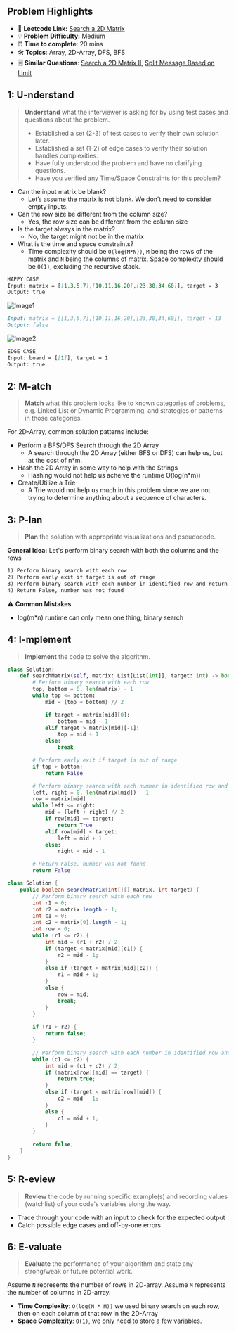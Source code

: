 ## Problem Highlights

* 🔗 **Leetcode Link:** [Search a 2D Matrix](https://leetcode.com/problems/search-a-2d-matrix/) 
* 💡 **Problem Difficulty:** Medium
* ⏰ **Time to complete**: 20 mins
* 🛠️ **Topics**: Array, 2D-Array, DFS, BFS
* 🗒️ **Similar Questions**: [Search a 2D Matrix II](https://leetcode.com/problems/search-a-2d-matrix-ii/), [Split Message Based on Limit](https://leetcode.com/problems/split-message-based-on-limit/)
    
## 1: U-nderstand
 
> **Understand** what the interviewer is asking for by using test cases and questions about the problem.
> 
> - Established a set (2-3) of test cases to verify their own solution later.
> - Established a set (1-2) of edge cases to verify their solution handles complexities.
> - Have fully understood the problem and have no clarifying questions.
> - Have you verified any Time/Space Constraints for this problem?

- Can the input matrix be blank?
    - Let’s assume the matrix is not blank. We don’t need to consider empty inputs.
- Can the row size be different from the column size?
    - Yes, the row size can be different from the column size
- Is the target always in the matrix?
    - No, the target might not be in the matrix
- What is the time and space constraints?
    - Time complexity should be `O(log(M*N))`, `M` being the rows of the matrix and `N` being the columns of matrix. Space complexity should be `O(1)`, excluding the recursive stack.


```markdown
HAPPY CASE
Input: matrix = [[1,3,5,7],[10,11,16,20],[23,30,34,60]], target = 3
Output: true
```

![Image1](https://assets.leetcode.com/uploads/2020/10/05/mat.jpg)

```markdown
Input: matrix = [[1,3,5,7],[10,11,16,20],[23,30,34,60]], target = 13
Output: false
```

![Image2](https://assets.leetcode.com/uploads/2020/10/05/mat2.jpg)

```markdown
EDGE CASE
Input: board = [[1]], target = 1
Output: true

```   
    
## 2: M-atch

> **Match** what this problem looks like to known categories of problems, e.g. Linked List or Dynamic Programming, and strategies or patterns in those categories.

For 2D-Array, common solution patterns include:

- Perform a BFS/DFS Search through the 2D Array
    - A search through the 2D Array (either BFS or DFS) can help us, but at the cost of n*m. 
- Hash the 2D Array in some way to help with the Strings
    - Hashing would not help us acheive the runtime O(log(n*m))
- Create/Utilize a Trie
    - A Trie would not help us much in this problem since we are not trying to determine anything about a sequence of characters.

## 3: P-lan

> **Plan** the solution with appropriate visualizations and pseudocode.

**General Idea:** Let's perform binary search with both the columns and the rows

```markdown
1) Perform binary search with each row 
2) Perform early exit if target is out of range
3) Perform binary search with each number in identified row and return True if found.
4) Return False, number was not found
```

⚠️ **Common Mistakes**
* log(m*n) runtime can only mean one thing, binary search

## 4: I-mplement

> **Implement** the code to solve the algorithm.

```python
class Solution:
    def searchMatrix(self, matrix: List[List[int]], target: int) -> bool:
        # Perform binary search with each row 
        top, bottom = 0, len(matrix) - 1
        while top <= bottom:
            mid = (top + bottom) // 2 

            if target < matrix[mid][0]:
                bottom = mid - 1
            elif target > matrix[mid][-1]:
                top = mid + 1
            else:
                break

        # Perform early exit if target is out of range
        if top > bottom:
            return False

        # Perform binary search with each number in identified row and return True if found.
        left, right = 0, len(matrix[mid]) - 1
        row = matrix[mid]
        while left <= right:
            mid = (left + right) // 2
            if row[mid] == target:
                return True
            elif row[mid] < target:
                left = mid + 1
            else:
                right = mid - 1

        # Return False, number was not found
        return False
```
```java
class Solution {
    public boolean searchMatrix(int[][] matrix, int target) {
        // Perform binary search with each row 
        int r1 = 0;
        int r2 = matrix.length - 1;
        int c1 = 0;
        int c2 = matrix[0].length - 1;
        int row = 0;
        while (r1 <= r2) {
            int mid = (r1 + r2) / 2;
            if (target < matrix[mid][c1]) {
                r2 = mid - 1;
            }
            else if (target > matrix[mid][c2]) {
                r1 = mid + 1;
            }
            else {
                row = mid;
                break;
            }
        }
        
        if (r1 > r2) {
            return false;
        } 

        // Perform binary search with each number in identified row and return True if found.
        while (c1 <= c2) {
            int mid = (c1 + c2) / 2;
            if (matrix[row][mid] == target) {
                return true;
            }
            else if (target < matrix[row][mid]) {
                c2 = mid - 1;
            }
            else {
                c1 = mid + 1;
            }
        }
        
        return false;
    }
}
```

## 5: R-eview

> **Review** the code by running specific example(s) and recording values (watchlist) of your code's variables along the way.

- Trace through your code with an input to check for the expected output
- Catch possible edge cases and off-by-one errors

## 6: E-valuate

> **Evaluate** the performance of your algorithm and state any strong/weak or future potential work.

Assume `N` represents the number of rows in 2D-array.
Assume `M` represents the number of columns in 2D-array.


* **Time Complexity**: `O(log(N * M))` we used binary search on each row, then on each column of that row in the 2D-Array
* **Space Complexity**: `O(1)`, we only need to store a few variables.